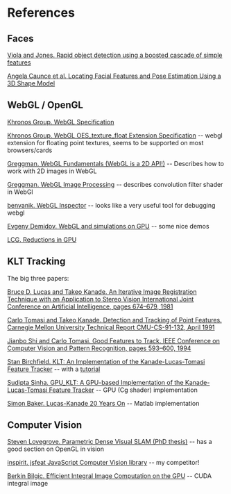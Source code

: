 References
==========

Faces
-----

[Viola and Jones. Rapid object detection using a boosted cascade of simple features](http://research.microsoft.com/en-us/um/people/viola/Pubs/Detect/violaJones_CVPR2001.pdf)

[Angela Caunce et al. Locating Facial Features and Pose Estimation Using a 3D Shape Model](http://personalpages.manchester.ac.uk/staff/angela.caunce/page8a.html)

WebGL / OpenGL
--------------

[Khronos Group. WebGL Specification](http://www.khronos.org/registry/webgl/specs/latest/)

[Khronos Group. WebGL OES_texture_float Extension Specification](http://www.khronos.org/registry/webgl/extensions/OES_texture_float/) -- webgl extension for floating point textures, seems to be supported on most browsers/cards

[Greggman. WebGL Fundamentals (WebGL is a 2D API!)](http://games.greggman.com/game/webgl-fundamentals/) -- Describes how to work with 2D images in WebGL

[Greggman. WebGL Image Processing](http://games.greggman.com/game/webgl-image-processing/) -- describes convolution filter shader in WebGl

[benvanik. WebGL Inspector](http://benvanik.github.com/WebGL-Inspector/) -- looks like a very useful tool for debugging webgl

[Evgeny Demidov. WebGL and simulations on GPU](http://www.ibiblio.org/e-notes/webgl/gpu/contents.htm) -- some nice demos

[LCG. Reductions in GPU](http://www.lcg.ufrj.br/Cursos/GPUProg/GPGPU_Reductions)


KLT Tracking
------------

The big three papers:

[Bruce D. Lucas and Takeo Kanade. An Iterative Image Registration Technique with an Application to Stereo Vision International Joint Conference on Artificial Intelligence, pages 674–679, 1981](http://citeseerx.ist.psu.edu/viewdoc/summary?doi=10.1.1.49.2019)

[Carlo Tomasi and Takeo Kanade. Detection and Tracking of Point Features. Carnegie Mellon University Technical Report CMU-CS-91-132, April 1991](http://www.ces.clemson.edu/~stb/klt/tomasi-kanade-techreport-1991.pdf)

[Jianbo Shi and Carlo Tomasi. Good Features to Track. IEEE Conference on Computer Vision and Pattern Recognition, pages 593–600, 1994](http://ieeexplore.ieee.org/xpls/abs_all.jsp?arnumber=323794&tag=1)

[Stan Birchfield. KLT: An Implementation of the Kanade-Lucas-Tomasi Feature Tracker](http://www.ces.clemson.edu/~stb/klt/) -- with a [tutorial](http://www.ces.clemson.edu/~stb/klt/user/index.html)

[Sudipta Sinha. GPU_KLT: A GPU-based Implementation of the Kanade-Lucas-Tomasi Feature Tracker](http://cs.unc.edu/~ssinha/Research/GPU_KLT/) -- GPU (Cg shader) implementation

[Simon Baker. Lucas-Kanade 20 Years On](http://www.ri.cmu.edu/research_project_detail.html?project_id=515&menu_id=261) -- Matlab implementation

Computer Vision
---------------

[Steven Lovegrove. Parametric Dense Visual SLAM (PhD thesis)](http://www.doc.ic.ac.uk/~sl203/content/PhDThesis/LovegrovePhDThesis.pdf) -- has a good section on OpenGL in vision

[inspirit. jsfeat JavaScript Computer Vision library](https://github.com/inspirit/jsfeat) -- my competitor!

[Berkin Bilgic. Efficient Integral Image Computation on the GPU](http://web.mit.edu/berkin/www/Bilgic_2010_Integral_Image.pdf) -- CUDA integral image
